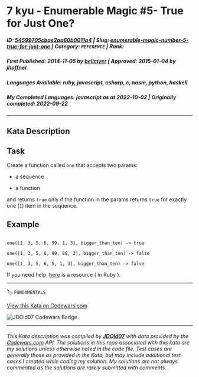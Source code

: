 # 7 kyu - Enumerable Magic #5- True for Just One?

##### **ID**: [54599705cbae2aa60b0011a4](https://www.codewars.com/kata/54599705cbae2aa60b0011a4) | **Slug**: [enumerable-magic-number-5-true-for-just-one](https://www.codewars.com/kata/54599705cbae2aa60b0011a4) | **Category**: `REFERENCE` | **Rank**: <span style="color:white">7 kyu</span>

##### **First Published**: 2014-11-05 ***by*** [bellmyer](https://www.codewars.com/users/bellmyer) | **Approved**: 2015-01-04 ***by*** [jhoffner](https://www.codewars.com/users/jhoffner)

##### **Languages Available**: ruby, javascript, csharp, c, nasm, python, haskell

##### **My Completed Languages**: javascript ***as at*** 2022-10-02 | **Originally completed**: 2022-09-22

---

## Kata Description


## Task



Create a function called `one` that accepts two params:



* a sequence 

* a function



and returns `true` only if the function in the params returns `true` for exactly one (`1`) item in the sequence. 



## Example



```

one([1, 3, 5, 6, 99, 1, 3], bigger_than_ten) -> true

one([1, 3, 5, 6, 99, 88, 3], bigger_than_ten) -> false

one([1, 3, 5, 6, 5, 1, 3], bigger_than_ten) -> false

```



If you need help, [here](http://www.rubycuts.com/enum-one) is a resource ( in Ruby ).

---


🏷 `FUNDAMENTALS`


[View this Kata on Codewars.com](https://www.codewars.com/kata/54599705cbae2aa60b0011a4)

![](https://www.codewars.com/users/jdold07/badges/large "JDOld07 Codewars Badge")

---

###### *This Kata description was compiled by [**JDOld07**](https://tpstech.dev) with data provided by the [Codewars.com](https://www.codewars.com) API.  The solutions in this repo associated with this kata are my solutions unless otherwise noted in the code file.  Test cases are generally those as provided in the Kata, but may include additional test cases I created while coding my solution.  My solutions are not always commented as the solutions are rarely submitted with comments.*
